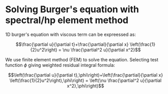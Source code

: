 # Solving Burger's equation with spectral/hp element method

1D burger's equation with viscous term can be expreessed as:

 
$$\frac{\partial u}{\partial t}+\frac{\partial}{\partial x} \left(\frac{1}{2}u^2\right) = \nu \frac{\partial^2 u}{\partial x^2}$$

We use finite element method (FEM) to solve the equation. Selecting test function $\phi$ giving weighted residual integral formula:

$$\left(\frac{\partial u}{\partial t},\phi\right)+\left(\frac{\partial}{\partial x} \left(\frac{1}{2}u^2\right),\phi\right) = \left(\nu \frac{\partial^2 u}{\partial x^2},\phi\right)$$
